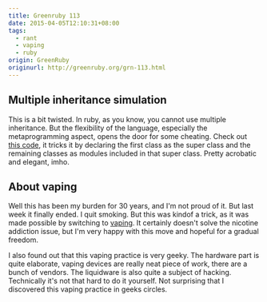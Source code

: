 ```yaml
---
title: Greenruby 113
date: 2015-04-05T12:10:31+08:00
tags:
  - rant
  - vaping
  - ruby
origin: GreenRuby
originurl: http://greenruby.org/grn-113.html
---
```

## Multiple inheritance simulation

This is a bit twisted. In ruby, as you know, you cannot use multiple
inheritance. But the flexibility of the language, especially the
metaprogramming aspect, opens the door for some cheating. Check out 
[this code][inheritance], it tricks it by declaring the first class as the super
class and the remaining classes as modules included in that super class.
Pretty acrobatic and elegant, imho.

## About vaping

Well this has been my burden for 30 years, and I'm not proud of it. But last
week it finally ended. I quit smoking. But this was kindof a trick, as it was
made possible by switching to [vaping][vaping]. It certainly doesn't solve the
nicotine addiction issue, but I'm very happy with this move and hopeful for a
gradual freedom.

I also found out that this vaping practice is very geeky. The hardware part is
quite elaborate, vaping devices are really neat piece of work, there are a
bunch of vendors. The liquidware is also quite a subject of hacking.
Technically it's not that hard to do it yourself. Not surprising that I
discovered this vaping practice in geeks circles.

[vaping]: http://gizmodo.com/5-facts-that-everyone-gets-wrong-about-vaping-1659938937
[inheritance]: https://gist.github.com/capitalist/473543b7ea24d461d030
